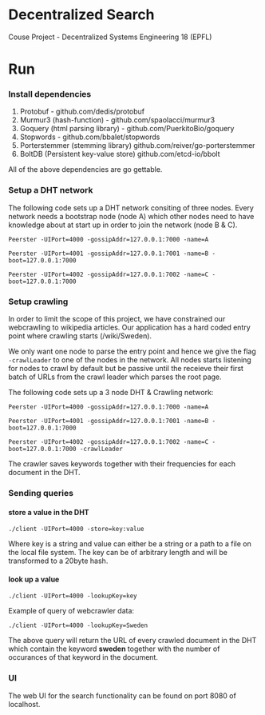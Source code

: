 # Decentralized Search

Couse Project - Decentralized Systems Engineering 18 (EPFL)

# Run

### Install dependencies 

1. Protobuf - github.com/dedis/protobuf
2. Murmur3 (hash-function) - github.com/spaolacci/murmur3
3. Goquery (html parsing library) - github.com/PuerkitoBio/goquery
4. Stopwords - github.com/bbalet/stopwords
5. Porterstemmer (stemming library) github.com/reiver/go-porterstemmer
6. BoltDB (Persistent key-value store) github.com/etcd-io/bbolt

All of the above dependencies are go gettable.

### Setup a DHT network


The following code sets up a DHT network consiting of three nodes. Every network needs a bootstrap node (node A) which other nodes need to have knowledge about at start up in order to join the network (node B & C).  

`Peerster -UIPort=4000 -gossipAddr=127.0.0.1:7000 -name=A`

`Peerster -UIPort=4001 -gossipAddr=127.0.0.1:7001 -name=B -boot=127.0.0.1:7000`

`Peerster -UIPort=4002 -gossipAddr=127.0.0.1:7002 -name=C -boot=127.0.0.1:7000`

### Setup crawling

In order to limit the scope of this project, we have constrained our webcrawling to wikipedia articles. Our application has a hard coded entry point where crawling starts (/wiki/Sweden).  

We only want one node to parse the entry point and hence we give the flag `-crawlLeader` to one of the nodes in the network. All nodes starts listening for nodes to crawl by default but be passive until the receieve their first batch of URLs from the crawl leader which parses the root page.

The following code sets up a 3 node DHT & Crawling network:

`Peerster -UIPort=4000 -gossipAddr=127.0.0.1:7000 -name=A`

`Peerster -UIPort=4001 -gossipAddr=127.0.0.1:7001 -name=B -boot=127.0.0.1:7000`

`Peerster -UIPort=4002 -gossipAddr=127.0.0.1:7002 -name=C -boot=127.0.0.1:7000 -crawlLeader`

The crawler saves keywords together with their frequencies for each document in the DHT. 

### Sending queries

#### store a value in the DHT

`./client -UIPort=4000 -store=key:value`

Where key is a string and value can either be a string or a path to a file on the local file system. The key can be of arbitrary length and will be transformed to a 20byte hash. 

#### look up a value

`./client -UIPort=4000 -lookupKey=key`

Example of query of webcrawler data: 

`./client -UIPort=4000 -lookupKey=Sweden`

The above query will return the URL of every crawled document in the DHT which contain the keyword **sweden** together with the number of occurances of that keyword in the document.

### UI

The web UI for the search functionality can be found on port 8080 of localhost.





